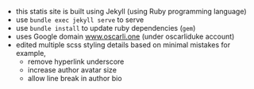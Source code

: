 - this statis site is built using Jekyll (using Ruby programming language)
- use `bundle exec jekyll serve` to serve
- use `bundle install` to update ruby dependencies (`gem`)
- uses Google domain www.oscarli.one (under oscarliduke account)
- edited multiple scss styling details based on minimal mistakes
    for example,
    - remove hyperlink underscore
    - increase author avatar size
    - allow line break in author bio